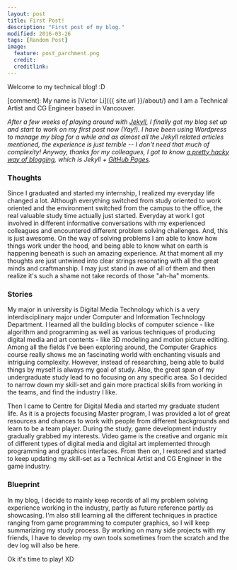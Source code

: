 ```yaml
---
layout: post
title: First Post!
description: "First post of my blog."
modified: 2016-03-26
tags: [Random Post]
image:
  feature: post_parchment.png
  credit:
  creditlink:
---
```


Welcome to my technical blog! :D

[comment]: My name is [Victor Li]({{ site.url }}/about/) and I am a Technical Artist and CG Engineer based in Vancouver.

_After a few weeks of playing around with [Jekyll](https://jekyllrb.com/), I finally got my blog set up and start to work on my first post now (Yay!). I have been using Wordpress to manage my blog for a while and as almost all the Jekyll related articles mentioned, the experience is just terrible -- I don't need that much of complexity! Anyway, thanks for my colleagues, I got to know [a pretty hacky way of blogging](http://tom.preston-werner.com/2008/11/17/blogging-like-a-hacker.html), which is Jekyll + [GitHub Pages](https://pages.github.com/)._

### Thoughts
Since I graduated and started my internship, I realized my everyday life changed a lot. Although everything switched from study oriented to work oriented and the environment switched from the campus to the office, the real valuable study time actually just started. Everyday at work I got involved in different informative conversations with my experienced colleagues and encountered different problem solving challenges. And, this is just awesome. On the way of solving problems I am able to know how things work under the hood, and being able to know what on earth is happening beneath is such an amazing experience. At that moment all my thoughts are just untwined into clear strings resonating with all the great minds and craftmanship. I may just stand in awe of all of them and then realize it's such a shame not take records of those "ah-ha" moments.

### Stories
My major in university is Digital Media Technology which is a very interdisciplinary major under Computer and Information Technology Department. I learned all the building blocks of computer science - like algorithm and programming as well as various techniques of producing digital media and art contents - like 3D modeling and motion picture editing. Among all the fields I've been exploring around, the Computer Graphics course really shows me an fascinating world with enchanting visuals and intriguing complexity. However, instead of researching, being able to build things by myself is always my goal of study. Also, the great span of my undergraduate study lead to no focusing on any specific area. So I decided to narrow down my skill-set and gain more practical skills from working in the teams, and find the industry I like.

Then I came to Centre for Digital Media and started my graduate student life. As it is a projects focusing Master program, I was provided a lot of great resources and chances to work with people from different backgrounds and learn to be a team player. During the study, game development industry gradually grabbed my interests. Video game is the creative and organic mix of different types of digital media and digital art implemented through programming and graphics interfaces. From then on, I restored and started to keep updating my skill-set as a Technical Artist and CG Engineer in the game industry.

### Blueprint
In my blog, I decide to mainly keep records of all my problem solving experience working in the industry, partly as future reference partly as showcasing. I'm also still learning all the different techniques in practice ranging from game programming to computer graphics, so I will keep summarizing my study process. By working on many side projects with my friends, I have to develop my own tools sometimes from the scratch and the dev log will also be here. 

Ok it's time to play! XD
